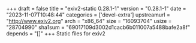 +++
draft = false
title = "exiv2-static 0.28.1-1"
version = "0.28.1-1"
date = "2023-11-07T10:48:44"
categories = ['devel-extra']
upstreamurl = "http://www.exiv2.org"
arch = "x86_64"
size = "16093704"
usize = "28704990"
sha1sum = "69017109d3002d1cacb6b011007a5488bafe2a8f"
depends = "[]"
+++
Static files for exiv2